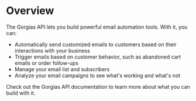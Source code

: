 # Overview

The Gorgias API lets you build powerful email automation tools. With it, you
can:

- Automatically send customized emails to customers based on their interactions
  with your business
- Trigger emails based on customer behavior, such as abandoned cart emails or
  order follow-ups
- Manage your email list and subscribers
- Analyze your email campaigns to see what's working and what's not

Check out the Gorgias API documentation to learn more about what you can build
with it.

